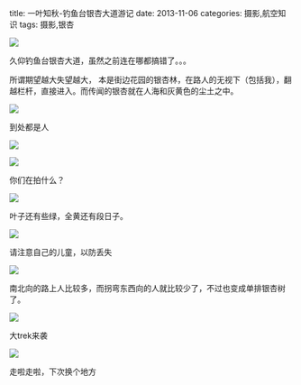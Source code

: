 title: 一叶知秋-钓鱼台银杏大道游记
date: 2013-11-06
categories: 摄影,航空知识
tags: 摄影,银杏

![](images/P1060608.jpg)

久仰钓鱼台银杏大道，虽然之前连在哪都搞错了。。。

所谓期望越大失望越大， 本是街边花园的银杏林，在路人的无视下（包括我），翻越栏杆，直接进入。而传闻的银杏就在人海和灰黄色的尘土之中。

<!--more-->

![](images/P1060560.jpg)

到处都是人

![](images/P1060564.jpg)

![](images/P1060580.jpg)

你们在拍什么？

![](images/P1060575.jpg)

叶子还有些绿，全黄还有段日子。

![](images/P1060621.jpg)

请注意自己的儿童，以防丢失

![](images/P1060637.jpg)

南北向的路上人比较多，而拐弯东西向的人就比较少了，不过也变成单排银杏树了。

![](images/P1060599.jpg)

大trek来袭

![](images/P1060605.jpg)

走啦走啦，下次换个地方
